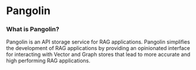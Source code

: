 # Pangolin

### What is Pangolin?

Pangolin is an API storage service for RAG applications. Pangolin simplifies the development of RAG applications by providing an opinionated interface for interacting with Vector and Graph stores that lead to more accurate and high performing RAG applications.
